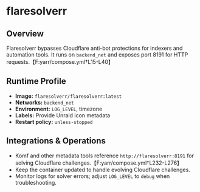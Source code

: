 # flaresolverr

## Overview
Flaresolverr bypasses Cloudflare anti-bot protections for indexers and automation tools. It runs on `backend_net` and exposes port 8191 for HTTP requests.【F:yarr/compose.yml†L15-L40】

## Runtime Profile
- **Image:** `flaresolverr/flaresolverr:latest`
- **Networks:** `backend_net`
- **Environment:** `LOG_LEVEL`, timezone
- **Labels:** Provide Unraid icon metadata
- **Restart policy:** `unless-stopped`

## Integrations & Operations
- Komf and other metadata tools reference `http://flaresolverr:8191` for solving Cloudflare challenges.【F:yarr/compose.yml†L232-L276】
- Keep the container updated to handle evolving Cloudflare challenges.
- Monitor logs for solver errors; adjust `LOG_LEVEL` to `debug` when troubleshooting.
